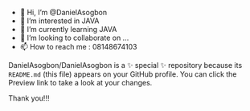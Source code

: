 - 👋 Hi, I’m @DanielAsogbon
- 👀 I’m interested in JAVA
- 🌱 I’m currently learning JAVA
- 💞️ I’m looking to collaborate on ...
- 📫 How to reach me : 08148674103

DanielAsogbon/DanielAsogbon is a ✨ special ✨ repository because its `README.md` (this file) appears on your GitHub profile.
You can click the Preview link to take a look at your changes.

Thank you!!!
